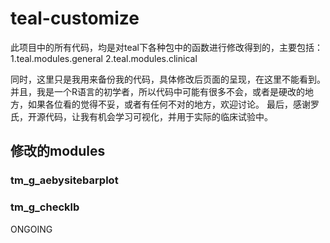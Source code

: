 # teal-customize
此项目中的所有代码，均是对teal下各种包中的函数进行修改得到的，主要包括：
 1.teal.modules.general
 2.teal.modules.clinical
 
同时，这里只是我用来备份我的代码，具体修改后页面的呈现，在这里不能看到。
并且，我是一个R语言的初学者，所以代码中可能有很多不会，或者是硬改的地方，如果各位看的觉得不妥，或者有任何不对的地方，欢迎讨论。
最后，感谢罗氏，开源代码，让我有机会学习可视化，并用于实际的临床试验中。

## 修改的modules
### tm_g_aebysitebarplot



### tm_g_checklb
ONGOING
